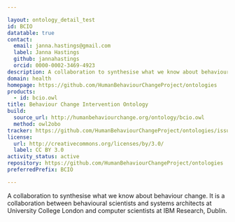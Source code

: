 ```yaml
---

layout: ontology_detail_test
id: BCIO
datatable: true
contact:
  email: janna.hastings@gmail.com
  label: Janna Hastings
  github: jannahastings
  orcid: 0000-0002-3469-4923
description: A collaboration to synthesise what we know about behaviour change.
domain: health
homepage: https://github.com/HumanBehaviourChangeProject/ontologies
products:
  - id: bcio.owl
title: Behaviour Change Intervention Ontology
build:
  source_url: http://humanbehaviourchange.org/ontology/bcio.owl
  method: owl2obo
tracker: https://github.com/HumanBehaviourChangeProject/ontologies/issues
license:
  url: http://creativecommons.org/licenses/by/3.0/
  label: CC BY 3.0
activity_status: active
repository: https://github.com/HumanBehaviourChangeProject/ontologies
preferredPrefix: BCIO

---
```


A collaboration to synthesise what we know about behaviour change. It is a collaboration between behavioural scientists and systems architects at University College London and computer scientists at IBM Research, Dublin.
